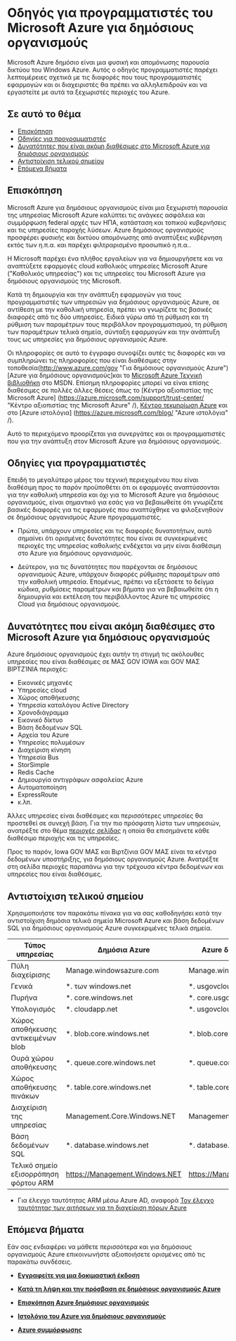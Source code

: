 <properties 
    pageTitle="Οδηγός για τους προγραμματιστές Azure δημόσιους οργανισμούς" 
    description="Αυτό παρέχει ένα όσον αφορά τα των δυνατοτήτων και καθοδήγηση στην ανάπτυξη εφαρμογών για δημόσιους οργανισμούς Azure" 
    services="" 
    cloud="gov"
    documentationCenter="" 
    authors="Joharve2" 
    manager="Chrisnie" 
    editor=""/>

<tags 
    ms.service="multiple" 
    ms.devlang="na" 
    ms.topic="article" 
    ms.tgt_pltfrm="na" 
    ms.workload="azure-government" 
    ms.date="10/29/2015" 
    ms.author="jharve"/>


#  <a name="microsoft-azure-government-developer-guide"></a>Οδηγός για προγραμματιστές του Microsoft Azure για δημόσιους οργανισμούς 

<p> Microsoft Azure δημόσιο είναι μια φυσική και απομόνωσης παρουσία δικτύου του Windows Azure.  Αυτός ο οδηγός προγραμματιστές παρέχει λεπτομέρειες σχετικά με τις διαφορές που τους προγραμματιστές εφαρμογών και οι διαχειριστές θα πρέπει να αλληλεπιδρούν και να εργαστείτε με αυτά τα ξεχωριστές περιοχές του Azure.

<!--Table of contents for topic, the words in brackets must match the heading wording exactly-->


## <a name="in-this-topic"></a>Σε αυτό το θέμα


+ [Επισκόπηση](#Overview)
+ [Οδηγίες για προγραμματιστές](#Guidance)
+ [Δυνατότητες που είναι ακόμη διαθέσιμες στο Microsoft Azure για δημόσιους οργανισμούς](#Features)
+ [Αντιστοίχιση τελικού σημείου](#Endpoint)
+ [Επόμενα βήματα](#next)


## <a name="Overview"></a>Επισκόπηση

Microsoft Azure για δημόσιους οργανισμούς είναι μια ξεχωριστή παρουσία της υπηρεσίας Microsoft Azure καλύπτει τις ανάγκες ασφάλεια και συμμόρφωση federal αρχές των ΗΠΑ, κατάσταση και τοπικού κυβερνήσεις και τις υπηρεσίες παροχής λύσεων. Azure δημόσιους οργανισμούς προσφέρει φυσικής και δικτύου απομόνωσης από αναπτύξεις κυβέρνηση εκτός των η.π.α. και παρέχει φιλτραρισμένο προσωπικό η.π.α.. 

Η Microsoft παρέχει ένα πλήθος εργαλείων για να δημιουργήσετε και να αναπτύξετε εφαρμογές cloud καθολικός υπηρεσίες Microsoft Azure ("Καθολικός υπηρεσίας") και τις υπηρεσίες του Microsoft Azure για δημόσιους οργανισμούς της Microsoft.

Κατά τη δημιουργία και την ανάπτυξη εφαρμογών για τους προγραμματιστές των υπηρεσιών για δημόσιους οργανισμούς Azure, σε αντίθεση με την καθολική υπηρεσία, πρέπει να γνωρίζετε τις βασικές διαφορές από τις δύο υπηρεσίες.  Ειδικά γύρω από τη ρύθμιση και τη ρύθμιση των παραμέτρων τους περιβάλλον προγραμματισμού, τη ρύθμιση των παραμέτρων τελικά σημεία, σύνταξη εφαρμογών και την ανάπτυξη τους ως υπηρεσίες για δημόσιους οργανισμούς Azure.

Οι πληροφορίες σε αυτό το έγγραφο συνοψίζει αυτές τις διαφορές και να συμπληρώνει τις πληροφορίες που είναι διαθέσιμες στην τοποθεσία(http://www.azure.com/gov "Για δημόσιους οργανισμούς Azure") [Azure για δημόσιους οργανισμούς]και το [Microsoft Azure Τεχνική βιβλιοθήκη](http://msdn.microsoft.com/cloud-app-development-msdn "MSDN") στο MSDN. Επίσημη πληροφορίες μπορεί να είναι επίσης διαθέσιμες σε πολλές άλλες θέσεις όπως το [Κέντρο αξιοπιστίας της Microsoft Azure] (https://azure.microsoft.com/support/trust-center/ "Κέντρο αξιοπιστίας της Microsoft Azure" /), [Κέντρο τεκμηρίωση Azure](https://azure.microsoft.com/documentation/) και στο [Azure ιστολόγια] (https://azure.microsoft.com/blog/ "Azure ιστολόγια" /). 

Αυτό το περιεχόμενο προορίζεται για συνεργάτες και οι προγραμματιστές που για την ανάπτυξη στον Microsoft Azure για δημόσιους οργανισμούς.



## <a name="Guidance"></a>Οδηγίες για προγραμματιστές
Επειδή το μεγαλύτερο μέρος του τεχνική περιεχομένου που είναι διαθέσιμη προς το παρόν προϋποθέτει ότι οι εφαρμογές αναπτύσσονται για την καθολική υπηρεσία και όχι για το Microsoft Azure για δημόσιους οργανισμούς, είναι σημαντικό για εσάς για να βεβαιωθείτε ότι γνωρίζετε βασικές διαφορές για τις εφαρμογές που αναπτύχθηκε να φιλοξενηθούν σε δημόσιους οργανισμούς Azure προγραμματιστές.

- Πρώτα, υπάρχουν υπηρεσίες και τις διαφορές δυνατοτήτων, αυτό σημαίνει ότι ορισμένες δυνατότητες που είναι σε συγκεκριμένες περιοχές της υπηρεσίας καθολικής ενδέχεται να μην είναι διαθέσιμη στο Azure για δημόσιους οργανισμούς.

- Δεύτερον, για τις δυνατότητες που παρέχονται σε δημόσιους οργανισμούς Azure, υπάρχουν διαφορές ρύθμισης παραμέτρων από την καθολική υπηρεσία.  Επομένως, πρέπει να εξετάσετε το δείγμα κώδικα, ρυθμίσεις παραμέτρων και βήματα για να βεβαιωθείτε ότι η δημιουργία και εκτέλεση του περιβάλλοντος Azure τις υπηρεσίες Cloud για δημόσιους οργανισμούς.


## <a name="Features"></a>Δυνατότητες που είναι ακόμη διαθέσιμες στο Microsoft Azure για δημόσιους οργανισμούς
Azure δημόσιους οργανισμούς έχει αυτήν τη στιγμή τις ακόλουθες υπηρεσίες που είναι διαθέσιμες σε ΜΑΣ GOV IOWA και GOV ΜΑΣ ΒΙΡΤΖΊΝΙΑ περιοχές:

- Εικονικές μηχανές
- Υπηρεσίες cloud
- Χώρος αποθήκευσης
- Υπηρεσία καταλόγου Active Directory
- Χρονοδιάγραμμα
- Εικονικό δίκτυο
- Βάση δεδομένων SQL
- Αρχεία του Azure
- Υπηρεσίες πολυμέσων
- Διαχείριση κίνηση
- Υπηρεσία Bus
- StorSimple
- Redis Cache
- Δημιουργία αντιγράφων ασφαλείας Azure
- Αυτοματοποίηση
- ExpressRoute
- κ.λπ.

Άλλες υπηρεσίες είναι διαθέσιμες και περισσότερες υπηρεσίες θα προστεθεί σε συνεχή βάση.  Για την πιο πρόσφατη λίστα των υπηρεσιών, ανατρέξτε στο θέμα [περιοχές σελίδας](https://azure.microsoft.com/regions/#services) η οποία θα επισημάνετε κάθε διαθέσιμο περιοχής και τις υπηρεσίες.  

Προς το παρόν, Iowa GOV ΜΑΣ και Βιρτζίνια GOV ΜΑΣ είναι τα κέντρα δεδομένων υποστήριξης, για δημόσιους οργανισμούς Azure.  Ανατρέξτε στη σελίδα περιοχές παραπάνω για την τρέχουσα κέντρα δεδομένων και υπηρεσίες που είναι διαθέσιμες.

## <a name="Endpoint"></a>Αντιστοίχιση τελικού σημείου

Χρησιμοποιήστε τον παρακάτω πίνακα για να σας καθοδηγήσει κατά την αντιστοίχιση δημόσια τελικά σημεία Microsoft Azure και βάση δεδομένων SQL για δημόσιους οργανισμούς Azure συγκεκριμένες τελικά σημεία.


Τύπος υπηρεσίας|Δημόσια Azure|Azure δημόσιους οργανισμούς
---|---|---
Πύλη διαχείρισης|Manage.windowsazure.com|Manage.windowsazure.US
Γενικά|*. των windows.net|*. usgovcloudapi.net
Πυρήνα|*. core.windows.net|*. core.usgovcloudapi.net
Υπολογισμός|*. cloudapp.net|*. usgovcloudapp.net
Χώρος αποθήκευσης αντικειμένων blob|*. blob.core.windows.net|   *. blob.core.usgovcloudapi.net
Ουρά χώρου αποθήκευσης|*. queue.core.windows.net|*. queue.core.usgovcloudapi.net
Χώρος αποθήκευσης πινάκων|*. table.core.windows.net|*. table.core.usgovcloudapi.net
Διαχείριση της υπηρεσίας|Management.Core.Windows.NET|Management.Core.usgovcloudapi.NET
Βάση δεδομένων SQL|*. database.windows.net|*. database.usgovcloudapi.net
Τελικό σημείο εξισορρόπηση φόρτου ARM|https://Management.Windows.NET|https://Management.usgovcloudapi.NET  

* Για έλεγχο ταυτότητας ARM μέσω Azure AD, αναφορά [Τον έλεγχο ταυτότητας των αιτήσεων για τη διαχείριση πόρων Azure](https://msdn.microsoft.com/library/azure/dn790557.aspx)

## <a name="next"></a>Επόμενα βήματα

Εάν σας ενδιαφέρει να μάθετε περισσότερα και για δημόσιους οργανισμούς Azure επικοινωνήστε αξιοποιήσετε ορισμένες από τις παρακάτω συνδέσεις.

- **[Εγγραφείτε για μια δοκιμαστική έκδοση](https://azuregov.microsoft.com/trial/azuregovtrial)**

- **[Κατά τη λήψη και την πρόσβαση σε δημόσιους οργανισμούς Azure](http://azure.com/gov)**

- **[Επισκόπηση Azure δημόσιους οργανισμούς](/azure-government-overview)**

- **[Ιστολόγιο του Azure για δημόσιους οργανισμούς](http://blogs.msdn.com/b/azuregov/)**

- **[Azure συμμόρφωσης](https://azure.microsoft.com/support/trust-center/compliance/)**

<!--Anchors-->



<!-- Images. -->

[1]: ./media/azure-government-developer-guide/publisherguide.png


<!--Link references-->
[Link 1 to another azure.microsoft.com documentation topic]: virtual-machines-windows-hero-tutorial.md
[Link 2 to another azure.microsoft.com documentation topic]: web-sites-custom-domain-name.md
[Link 3 to another azure.microsoft.com documentation topic]: storage-whatis-account.md
